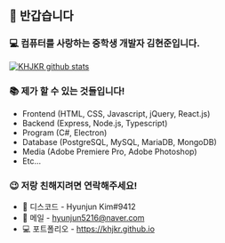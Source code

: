 ## 👋 반갑습니다

### 💻 컴퓨터를 사랑하는 중학생 개발자 김현준입니다.

[![KHJKR github stats](https://github-readme-stats.vercel.app/api?username=khjkr)](https://github.com/khjkr)

### 📚 제가 할 수 있는 것들입니다!
- Frontend (HTML, CSS, Javascript, jQuery, React.js)
- Backend (Express, Node.js, Typescript)
- Program (C#, Electron)
- Database (PostgreSQL, MySQL, MariaDB, MongoDB)
- Media (Adobe Premiere Pro, Adobe Photoshop)
- Etc...

### 😉 저랑 친해지려면 연락해주세요!
- 💬 디스코드 - Hyunjun Kim#9412
- 📧 메일 - hyunjun5216@naver.com
- 💻 포트폴리오 - https://khjkr.github.io
